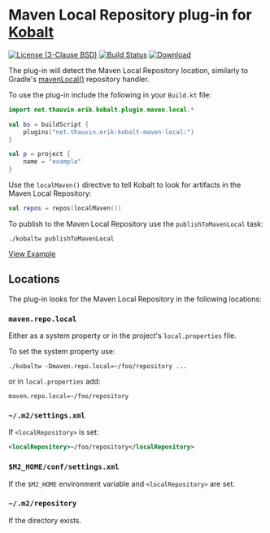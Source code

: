 # Maven Local Repository plug-in for [Kobalt](http://beust.com/kobalt/home/index.html)

[![License (3-Clause BSD)](https://img.shields.io/badge/license-BSD%203--Clause-blue.svg?style=flat-square)](http://opensource.org/licenses/BSD-3-Clause) [![Build Status](https://travis-ci.org/ethauvin/kobalt-maven-local.svg?branch=master)](https://travis-ci.org/ethauvin/kobalt-maven-local) [![Download](https://api.bintray.com/packages/ethauvin/maven/kobalt-maven-local/images/download.svg) ](https://bintray.com/ethauvin/maven/kobalt-maven-local/_latestVersion)

The plug-in will detect the Maven Local Repository location, similarly to Gradle's [mavenLocal()](https://docs.gradle.org/current/dsl/org.gradle.api.artifacts.dsl.RepositoryHandler.html#org.gradle.api.artifacts.dsl.RepositoryHandler:mavenLocal()) repository handler.

To use the plug-in include the following in your `Build.kt` file:

```kotlin
import net.thauvin.erik.kobalt.plugin.maven.local.*

val bs = buildScript {
    plugins("net.thauvin.erik:kobalt-maven-local:")
}

val p = project {
    name = "example"
}
```

Use the `localMaven()` directive to tell Kobalt to look for artifacts in the Maven Local Repository:

```kotlin
val repos = repos(localMaven())
```

To publish to the Maven Local Repository use the `publishToMavenLocal` task:

```
./kobaltw publishToMavenLocal
```

[View Example](https://github.com/ethauvin/kobalt-maven-local/blob/master/example/kobalt/src/Build.kt)

## Locations

The plug-in looks for the Maven Local Repository in the following locations:

### `maven.repo.local`

Either as a system property or in the project's `local.properties` file.

To set the system property use:

```
./kobaltw -Dmaven.repo.local=~/foo/repository ...
```

or in `local.properties` add:

```
maven.repo.local=~/foo/repository
```

### `~/.m2/settings.xml`

If `<localRepository>` is set:

```xml
<localRepository>~/foo/repository</localRepository>
```

### `$M2_HOME/conf/settings.xml`

If the `$M2_HOME` environment variable and `<localRepository>` are set.

### `~/.m2/repository`

If the directory exists.

